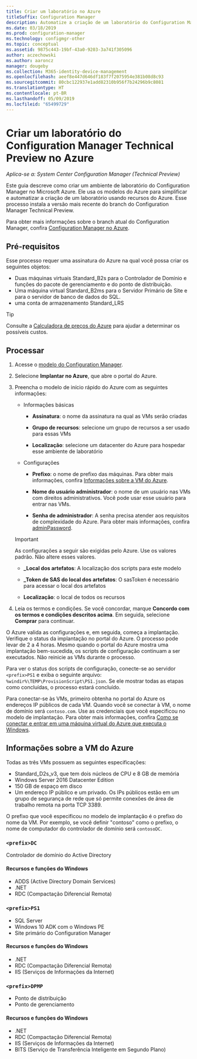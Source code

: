 ```yaml
---
title: Criar um laboratório no Azure
titleSuffix: Configuration Manager
description: Automatize a criação de um laboratório do Configuration Manager Technical Preview usando modelos do Azure
ms.date: 03/18/2019
ms.prod: configuration-manager
ms.technology: configmgr-other
ms.topic: conceptual
ms.assetid: 9875c443-19bf-43a0-9203-3a741f305096
author: aczechowski
ms.author: aaroncz
manager: dougeby
ms.collection: M365-identity-device-management
ms.openlocfilehash: aeef8e447d646df183f7f2075954e381b08d8c93
ms.sourcegitcommit: 80cbc122937e1add82310b956f7b24296b9c8081
ms.translationtype: HT
ms.contentlocale: pt-BR
ms.lasthandoff: 05/09/2019
ms.locfileid: "65499729"
---
```

# <a name="create-a-configuration-manager-technical-preview-lab-in-azure"></a>Criar um laboratório do Configuration Manager Technical Preview no Azure

*Aplica-se a: System Center Configuration Manager (Technical Preview)*

<!--3556017-->

Este guia descreve como criar um ambiente de laboratório do Configuration Manager no Microsoft Azure. Ele usa os modelos do Azure para simplificar e automatizar a criação de um laboratório usando recursos do Azure. Esse processo instala a versão mais recente do branch do Configuration Manager Technical Preview. 

Para obter mais informações sobre o branch atual do Configuration Manager, confira [Configuration Manager no Azure](/sccm/core/understand/configuration-manager-on-azure).



## <a name="prerequisites"></a>Pré-requisitos

Esse processo requer uma assinatura do Azure na qual você possa criar os seguintes objetos: 
- Duas máquinas virtuais Standard_B2s para o Controlador de Domínio e funções do pacote de gerenciamento e do ponto de distribuição.
- Uma máquina virtual Standard_B2ms para o Servidor Primário de Site e para o servidor de banco de dados do SQL.
- uma conta de armazenamento Standard_LRS

> [!Tip]  
> Consulte a [Calculadora de preços do Azure](https://azure.microsoft.com/pricing/calculator/) para ajudar a determinar os possíveis custos.  



## <a name="process"></a>Processar

1. Acesse o [modelo do Configuration Manager](https://azure.microsoft.com/resources/templates/sccm-technicalpreview/).  

2. Selecione **Implantar no Azure**, que abre o portal do Azure.  

3. Preencha o modelo de início rápido do Azure com as seguintes informações:

    - Informações básicas  

        - **Assinatura**: o nome da assinatura na qual as VMs serão criadas  

        - **Grupo de recursos**: selecione um grupo de recursos a ser usado para essas VMs  

        - **Localização**: selecione um datacenter do Azure para hospedar esse ambiente de laboratório  

    - Configurações  

        - **Prefixo**: o nome de prefixo das máquinas. Para obter mais informações, confira [Informações sobre a VM do Azure](#azure-vm-info).  

        - **Nome do usuário administrador**: o nome de um usuário nas VMs com direitos administrativos. Você pode usar esse usuário para entrar nas VMs.  

        - **Senha de administrador**: A senha precisa atender aos requisitos de complexidade do Azure. Para obter mais informações, confira [adminPassword](https://docs.microsoft.com/rest/api/compute/virtualmachines/createorupdate#osprofile).  

    > [!Important]  
    > As configurações a seguir são exigidas pelo Azure. Use os valores padrão. Não altere esses valores.  
    > 
    > - **\_Local dos artefatos**: A localização dos scripts para este modelo <!-- https://raw.githubusercontent.com/Azure/azure-quickstart-templates/master/sccm-technicalpreview/ -->  
    >
    > - **\_Token de SAS do local dos artefatos**: O sasToken é necessário para acessar o local dos artefatos  
    > 
    > - **Localização**: o local de todos os recursos

4. Leia os termos e condições. Se você concordar, marque **Concordo com os termos e condições descritos acima**. Em seguida, selecione **Comprar** para continuar. 

O Azure valida as configurações e, em seguida, começa a implantação. Verifique o status da implantação no portal do Azure. O processo pode levar de 2 a 4 horas. Mesmo quando o portal do Azure mostra uma implantação bem-sucedida, os scripts de configuração continuam a ser executados. Não reinicie as VMs durante o processo.

Para ver o status dos scripts de configuração, conecte-se ao servidor `<prefix>PS1` e exiba o seguinte arquivo: `%windir%\TEMP\ProvisionScript\PS1.json`. Se ele mostrar todas as etapas como concluídas, o processo estará concluído.

Para conectar-se às VMs, primeiro obtenha no portal do Azure os endereços IP públicos de cada VM. Quando você se conectar à VM, o nome de domínio será `contoso.com`. Use as credenciais que você especificou no modelo de implantação. Para obter mais informações, confira [Como se conectar e entrar em uma máquina virtual do Azure que executa o Windows](https://docs.microsoft.com/azure/virtual-machines/windows/connect-logon).



## <a name="azure-vm-info"></a>Informações sobre a VM do Azure

Todas as três VMs possuem as seguintes especificações:
- Standard_D2s_v3, que tem dois núcleos de CPU e 8 GB de memória  
- Windows Server 2016 Datacenter Edition
- 150 GB de espaço em disco
- Um endereço IP público e um privado. Os IPs públicos estão em um grupo de segurança de rede que só permite conexões de área de trabalho remota na porta TCP 3389. 

O prefixo que você especificou no modelo de implantação é o prefixo do nome da VM. Por exemplo, se você definir "contoso" como o prefixo, o nome de computador do controlador de domínio será `contosoDC`.


### `<prefix>DC`

Controlador de domínio do Active Directory

#### <a name="windows-features-and-roles"></a>Recursos e funções do Windows
- ADDS (Active Directory Domain Services)
- .NET
- RDC (Compactação Diferencial Remota)


### `<prefix>PS1`

- SQL Server
- Windows 10 ADK com o Windows PE 
- Site primário do Configuration Manager

#### <a name="windows-features-and-roles"></a>Recursos e funções do Windows
- .NET
- RDC (Compactação Diferencial Remota) 
- IIS (Serviços de Informações da Internet)


### `<prefix>DPMP`

- Ponto de distribuição
- Ponto de gerenciamento

#### <a name="windows-features-and-roles"></a>Recursos e funções do Windows
- .NET
- RDC (Compactação Diferencial Remota) 
- IIS (Serviços de Informações da Internet)
- BITS (Serviço de Transferência Inteligente em Segundo Plano)

